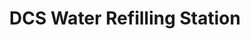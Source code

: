 ---
title: "DCS Water Refilling Station"
url: /la-trinidad/dcs-water-refilling-station/
shop: beverages
---